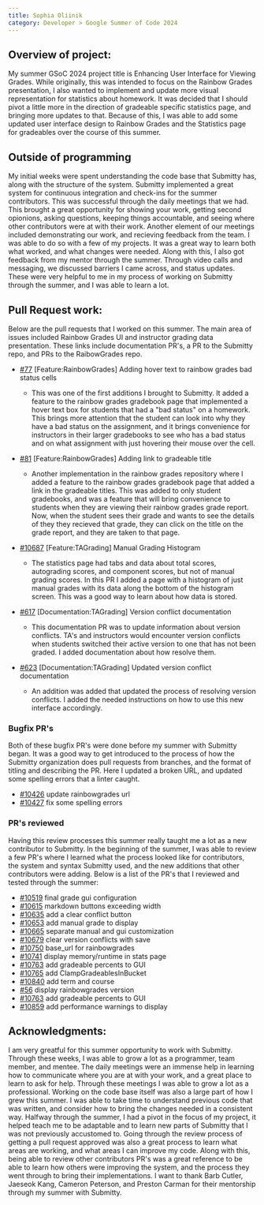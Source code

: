 ```yaml
---
title: Sophia Oliinik
category: Developer > Google Summer of Code 2024
---
```


## Overview of project:
My summer GSoC 2024 project title is Enhancing User Interface for Viewing Grades. While originally, this was intended to focus on the Rainbow Grades presentation, I also wanted to implement and update more visual representation for statistics about homework. It was decided that I should pivot a little more in the direction of gradeable specific statistics page, and bringing more updates to that. Because of this, I was able to add some updated user interface design to Rainbow Grades and the Statistics page for gradeables over the course of this summer. 



## Outside of programming
My initial weeks were spent understanding the code base that Submitty has, along with the structure of the system. Submitty implemented a great system for continuous integration and check-ins for the summer contributors. This was successful through the daily meetings that we had. This brought a great opportunity for showing your work, getting second opionions, asking questions, keeping things accountable, and seeing where other contributors were at with their work. Another element of our meetings included demonstrating our work, and recieving feedback from the team. I was able to do so with a few of my projects. It was a great way to learn both what worked, and what changes were needed. Along with this, I also got feedback from my mentor through the summer. Through video calls and messaging, we discussed barriers I came across, and status updates. These were very helpful to me in my process of working on Submitty through the summer, and I was able to learn a lot.



## Pull Request work:
Below are the pull requests that I worked on this summer. The main area of issues included Rainbow Grades UI and instructor grading data presentation. These links include documentation PR's, a PR to the Submitty repo, and PRs to the RaibowGrades repo. 

- [#77](https://github.com/Submitty/RainbowGrades/pull/77) [Feature:RainbowGrades] Adding hover text to rainbow grades bad status cells
    * This was one of the first additions I brought to Submitty. It added a feature to the rainbow grades gradebook page that implemented a hover text box for students that had a "bad status" on a homework. This brings more attention that the student can look into why they have a bad status on the assignment, and it brings convenience for instructors in their larger gradebooks to see who has a bad status and on what assignment with just hovering their mouse over the cell. 

- [#81](https://github.com/Submitty/RainbowGrades/pull/81) [Feature:RainbowGrades] Adding link to gradeable title
    * Another implementation in the rainbow grades repository where I added a feature to the rainbow grades gradebook page that added a link in the gradeable titles. This was added to only student gradebooks, and was a feature that will bring convenience to students when they are viewing their rainbow grades grade report. Now, when the student sees their grade and wants to see the details of they they recieved that grade, they can click on the title on the grade report, and they are taken to that page. 

- [#10687](https://github.com/Submitty/Submitty/pull/10687) [Feature:TAGrading] Manual Grading Histogram
    * The statistics page had tabs and data about total scores, autograding scores, and component scores, but not of manual grading scores. In this PR I added a page with a histogram of just manual grades with its data along the bottom of the histogram screen. This was a good way to learn about how data is stored.

- [#617](https://github.com/Submitty/submitty.github.io/pull/617) [Documentation:TAGrading] Version conflict documentation
    * This documentation PR was to update information about version conflicts. TA's and instructors would encounter version conflicts when students switched their active version to one that has not been graded. I added documentation about how resolve them.

- [#623](https://github.com/Submitty/submitty.github.io/pull/623) [Documentation:TAGrading] Updated version conflict documentation
    * An addition was added that updated the process of resolving version conflicts. I added the needed instructions on how to use this new interface accordingly.


### Bugfix PR's
Both of these bugfix PR's were done before my summer with Submitty began. It was a good way to get introduced to the process of how the Submitty organization does pull requests from branches, and the format of titling and describing the PR. Here I updated a broken URL, and updated some spelling errors that a linter caught. 
- [#10426](https://github.com/Submitty/Submitty/pull/10426) update rainbowgrades url
- [#10427](https://github.com/Submitty/Submitty/pull/10427) fix some spelling errors


### PR's reviewed
Having this review processes this summer really taught me a lot as a new contributor to Submitty. In the beginning of the summer, I was able to review a few PR's where I learned what the process looked like for contributors, the system and syntax Submitty used, and the new additions that other contributors were adding. Below is a list of the PR's that I reviewed and tested through the summer:
- [#10519](https://github.com/Submitty/Submitty/pull/10518) final grade gui configuration
- [#10615](https://github.com/Submitty/Submitty/pull/10615) markdown buttons exceeding width
- [#10635](https://github.com/Submitty/Submitty/pull/10635) add a clear conflict button
- [#10653](https://github.com/Submitty/Submitty/pull/10653) add manual grade to display
- [#10665](https://github.com/Submitty/Submitty/pull/10665) separate manual and gui customization
- [#10679](https://github.com/Submitty/Submitty/pull/10679) clear version conflicts with save
- [#10750](https://github.com/Submitty/Submitty/pull/10750) base_url for rainbowgrades
- [#10741](https://github.com/Submitty/Submitty/pull/10741) display memory/runtime in stats page
- [#10763](https://github.com/Submitty/Submitty/pull/10763) add gradeable percents to GUI
- [#10765](https://github.com/Submitty/Submitty/pull/10765) add ClampGradeablesInBucket
- [#10840](https://github.com/Submitty/Submitty/pull/10840) add term and course
- [#56](https://github.com/Submitty/RainbowGrades/pull/56) display rainbowgrades version
- [#10763](https://github.com/Submitty/Submitty/pull/10763) add gradeable percents to GUI
- [#10859](https://github.com/Submitty/Submitty/pull/10859) add performance warnings to display



## Acknowledgments:
I am very greatful for this summer opportunity to work with Submitty. Through these weeks, I was able to grow a lot as a programmer, team member, and mentee. The daily meetings were an immense help in learning how to communicate where you are at with your work, and a great place to learn to ask for help. Through these meetings I was able to grow a lot as a professional. Working on the code base itself was also a large part of how I grew this summer. I was able to take time to understand previous code that was written, and consider how to bring the changes needed in a consistent way. Halfway through the summer, I had a pivot in the focus of my project, it helped teach me to be adaptable and to learn new parts of Submitty that I was not previously accustomed to. Going through the review process of getting a pull request approved was also a great process to learn what areas are working, and what areas I can improve my code. Along with this, being able to review other contributors PR's was a great reference to be able to learn how others were improving the system, and the process they went through to bring their implementations. I want to thank Barb Cutler, Jaeseok Kang, Cameron Peterson, and Preston Carman for their mentorship through my summer with Submitty. 